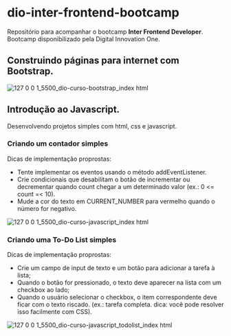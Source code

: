 # dio-inter-frontend-bootcamp

Repositório para acompanhar o bootcamp **Inter Frontend Developer**.
Bootcamp disponibilizado pela Digital Innovation One.


## **Construindo páginas para internet com Bootstrap**.
![127 0 0 1_5500_dio-curso-bootstrap_index html](https://user-images.githubusercontent.com/67666536/147857317-aa2170dd-5714-4e64-ac26-1fa78327831a.png)

## **Introdução ao Javascript**.
Desenvolvendo projetos simples com html, css e javascript. 

### Criando um contador simples

Dicas de implementação proprostas:

- Tente implementar os eventos usando o método addEventListener.
- Crie condicionais que desabilitam o botão de incrementar ou decrementar quando count chegar a um determinado valor (ex.: 0 <= count =< 10).
- Mude a cor do texto em CURRENT_NUMBER para vermelho quando o número for negativo.

![127 0 0 1_5500_dio-curso-javascript_index html](https://user-images.githubusercontent.com/67666536/147857322-6a3aa768-7655-450f-a877-332d155241c0.png)


### Criando uma To-Do List simples

Dicas de implementação proprostas:

- Crie um campo de input de texto e um botão para adicionar a tarefa à lista;
- Quando o botão for pressionado, o texto deve aparecer na lista com um checkbox ao lado;
- Quando o usuário selecionar o checkbox, o item correspondente deve ficar com o texto riscado. (ex.: tarefa completa. dica: você pode resolver isso facilmente com CSS).

![127 0 0 1_5500_dio-curso-javascript_todolist_index html](https://user-images.githubusercontent.com/67666536/147867155-016db5f4-a31e-4baf-8a02-904f47edb612.png)

